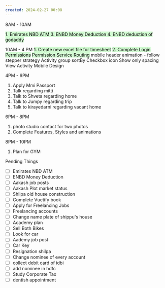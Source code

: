 ```yaml
---
created: 2024-02-27 00:08
---
```

8AM - 10AM

<mark style="background: #BBFABBA6;">1. Emirates NBD ATM 
3. ENBD Money Deduction
4. ENBD deduction of godaddy</mark>

10AM - 4 PM
<mark style="background: #BBFABBA6;">1. Create new excel file for timesheet</mark>
<mark style="background: #BBFABBA6;">2. Complete Login Permissions</mark>
<mark style="background: #BBFABBA6;">		Permission Service Routing</mark>
		mobile header animation - follow stepper strategy
		 Activity group sortBy
		 Checkbox icon
		 Show only spacing
		 View Activity Mobile Design
		 
		 
		 

4PM - 6PM 
1. Apply Mmi Passport
2. Talk regarding mitti
3. Talk to Shveta regarding home
4. Talk to Jumpy regarding trip
5. Talk to kirayedarni regarding vacant home

6PM - 8PM 
1. photo studio contact for two photos
2. Complete Features, Styles and animations

8PM - 10PM 
1. Plan for GYM

Pending Things

 - [ ] Emirates NBD ATM 
 - [ ] ENBD Money Deduction
- [ ] Aakash job posts
- [ ] Aakash Plot market status
- [ ] Shilpa old house construction
- [ ] Complete Vuetify book
- [ ] Apply for Freelancing Jobs
- [ ] Freelancing accounts
- [ ] Change name plate of shippu's house 
- [ ] Academy plan 
- [ ] Sell Both Bikes
- [ ] Look for car
- [ ] Aademy job post
- [ ] Car Key 
- [ ] Resignation shilpa
- [ ] Change nominee of every account
- [ ] collect debit card of idbi
- [ ] add nominee in hdfc 
- [ ] Study Corporate Tax
- [ ] dentish appointment 